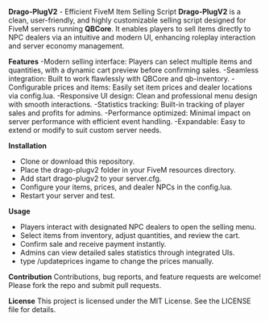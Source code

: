 **Drago-PlugV2** - Efficient FiveM Item Selling Script
**Drago-PlugV2** is a clean, user-friendly, and highly customizable selling script designed for FiveM servers running **QBCore**. It enables players to sell items directly to NPC dealers via an intuitive and modern UI, enhancing roleplay interaction and server economy management.

**Features**
-Modern selling interface: Players can select multiple items and quantities, with a dynamic cart preview before confirming sales.
-Seamless integration: Built to work flawlessly with QBCore and qb-inventory.
-Configurable prices and items: Easily set item prices and dealer locations via config.lua.
-Responsive UI design: Clean and professional menu design with smooth interactions.
-Statistics tracking: Built-in tracking of player sales and profits for admins.
-Performance optimized: Minimal impact on server performance with efficient event handling.
-Expandable: Easy to extend or modify to suit custom server needs.

**Installation**
- Clone or download this repository.
- Place the drago-plugv2 folder in your FiveM resources directory.
- Add start drago-plugv2 to your server.cfg.
- Configure your items, prices, and dealer NPCs in the config.lua.
- Restart your server and test.

**Usage**
- Players interact with designated NPC dealers to open the selling menu.
- Select items from inventory, adjust quantities, and review the cart.
- Confirm sale and receive payment instantly.
- Admins can view detailed sales statistics through integrated UIs.
- type /updateprices ingame to change the prices manually.

**Contribution**
Contributions, bug reports, and feature requests are welcome! Please fork the repo and submit pull requests.

**License**
This project is licensed under the MIT License. See the LICENSE file for details.

